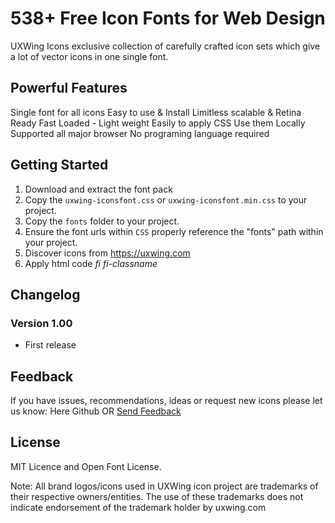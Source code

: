# 538+ Free Icon Fonts for Web Design

UXWing Icons exclusive collection of carefully crafted icon sets which give a lot of vector icons in one single font.

## Powerful Features
Single font for all icons
Easy to use & Install
Limitless scalable & Retina Ready
Fast Loaded - Light weight
Easily to apply CSS
Use them Locally
Supported all major browser
No programing language required


## Getting Started
 1. Download and extract the font pack
 2. Copy the `uxwing-iconsfont.css` or `uxwing-iconsfont.min.css` to your project.
 3. Copy the `fonts` folder to your project.
 4. Ensure the font urls within `CSS` properly reference the "fonts" path within your project.
 5. Discover icons from https://uxwing.com
 6. Apply html code <i>fi fi-classname</i>

## Changelog
### Version 1.00
- First release


## Feedback
If you have issues, recommendations, ideas or request new icons please let us know:
Here Github OR [Send Feedback](https://uxwing.com/contact-us/)


## License
MIT Licence and Open Font License.

Note: All brand logos/icons used in UXWing icon project are trademarks of their respective owners/entities. The use of these trademarks does not indicate endorsement of the trademark holder by uxwing.com
